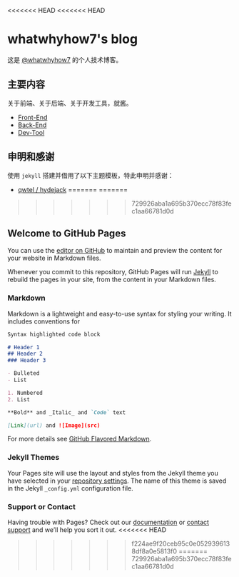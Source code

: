 <<<<<<< HEAD
<<<<<<< HEAD
# whatwhyhow7's blog

这是 [@whatwhyhow7](https://whatwhyhow7.github.io/blog) 的个人技术博客。

## 主要内容

关于前端、关于后端、关于开发工具，就酱。

- [Front-End](https://whatwhyhow7.github.io/blog/tag/front-end/)
- [Back-End](https://whatwhyhow7.github.io/blog/tag/back-end/)
- [Dev-Tool](https://whatwhyhow7.github.io/blog/tag/dev-tool/)

## 申明和感谢

使用 `jekyll` 搭建并借用了以下主题模板，特此申明并感谢：

- [qwtel / hydejack](https://github.com/qwtel/hydejack/)
=======
=======
>>>>>>> 729926aba1a695b370ecc78f83fec1aa66781d0d
## Welcome to GitHub Pages

You can use the [editor on GitHub](https://github.com/DuncanTim21/DuncanTim21.github.io/edit/master/README.md) to maintain and preview the content for your website in Markdown files.

Whenever you commit to this repository, GitHub Pages will run [Jekyll](https://jekyllrb.com/) to rebuild the pages in your site, from the content in your Markdown files.

### Markdown

Markdown is a lightweight and easy-to-use syntax for styling your writing. It includes conventions for

```markdown
Syntax highlighted code block

# Header 1
## Header 2
### Header 3

- Bulleted
- List

1. Numbered
2. List

**Bold** and _Italic_ and `Code` text

[Link](url) and ![Image](src)
```

For more details see [GitHub Flavored Markdown](https://guides.github.com/features/mastering-markdown/).

### Jekyll Themes

Your Pages site will use the layout and styles from the Jekyll theme you have selected in your [repository settings](https://github.com/DuncanTim21/DuncanTim21.github.io/settings). The name of this theme is saved in the Jekyll `_config.yml` configuration file.

### Support or Contact

Having trouble with Pages? Check out our [documentation](https://help.github.com/categories/github-pages-basics/) or [contact support](https://github.com/contact) and we’ll help you sort it out.
<<<<<<< HEAD
>>>>>>> f224ae9f20ceb95c0e0529396138df8a0e5813f0
=======
>>>>>>> 729926aba1a695b370ecc78f83fec1aa66781d0d
